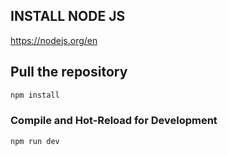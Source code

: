 ## INSTALL NODE JS

https://nodejs.org/en

## Pull the repository

```sh
npm install
```

### Compile and Hot-Reload for Development

```sh
npm run dev
```
